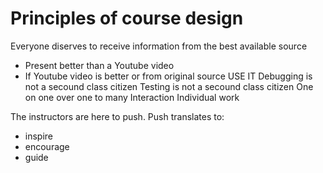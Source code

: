 # Principles of course design

Everyone diserves to receive information from the best available source
 * Present better than a Youtube video
 * If Youtube video is better or from original source USE IT
Debugging is not a secound class citizen
Testing is not a secound class citizen
One on one over one to many
Interaction
Individual work

The instructors are here to push. Push translates to:
 * inspire
 * encourage
 * guide